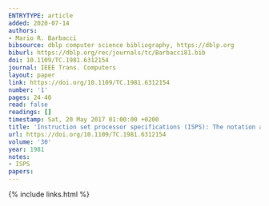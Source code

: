 ```yaml
---
ENTRYTYPE: article
added: 2020-07-14
authors:
- Mario R. Barbacci
bibsource: dblp computer science bibliography, https://dblp.org
biburl: https://dblp.org/rec/journals/tc/Barbacci81.bib
doi: 10.1109/TC.1981.6312154
journal: IEEE Trans. Computers
layout: paper
link: https://doi.org/10.1109/TC.1981.6312154
number: '1'
pages: 24-40
read: false
readings: []
timestamp: Sat, 20 May 2017 01:00:00 +0200
title: 'Instruction set processor specifications (ISPS): The notation and its applications'
url: https://doi.org/10.1109/TC.1981.6312154
volume: '30'
year: 1981
notes:
- ISPS
papers:
---
```

{% include links.html %}
